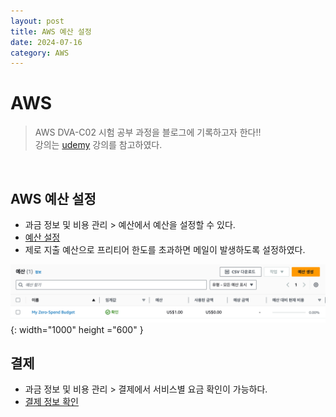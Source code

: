 ```yaml
---
layout: post
title: AWS 예산 설정
date: 2024-07-16
category: AWS
---
```


# AWS

> AWS DVA-C02 시험 공부 과정을 블로그에 기록하고자 한다!! <br>
> 강의는 [udemy](https://www.udemy.com/share/105Hxw3@0cQdz1131EH9l6miYRGC7Z2Im8bmTMdAo7U-M_IUQA0101eYlVeFerKpk6CkYQwlDA==/) 강의를 참고하였다.

<br>

## AWS 예산 설정
- 과금 정보 및 비용 관리 > 예산에서 예산을 설정할 수 있다.
- [예산 설정](https://us-east-1.console.aws.amazon.com/billing/home#/budgets/overview)
- 제로 지출 예산으로 프리티어 한도를 초과하면 메일이 발생하도록 설정하였다.

![alt text](\public\img\aws3.png){: width="1000" height ="600" }

## 결제
- 과금 정보 및 비용 관리 > 결제에서 서비스별 요금 확인이 가능하다.
- [결제 정보 확인](https://us-east-1.console.aws.amazon.com/billing/home#/paymentsoverview/payments-due)